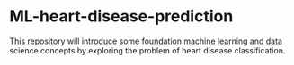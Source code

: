 # ML-heart-disease-prediction
This repository will introduce some foundation machine learning and data science concepts by exploring the problem of heart disease classification.
